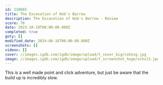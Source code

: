 ```yaml
---
id: 210665
title: The Excavation of Hob's Barrow
description: The Excavation of Hob's Barrow - Review
score: 70
date: 2023-10-18T00:00:00.000Z
completed: true
goty: []
modified_date: 2024-08-16T00:00:00.000Z
screenshots: []
videos: []
cover: //images.igdb.com/igdb/image/upload/t_cover_big/co5esg.jpg
image: //images.igdb.com/igdb/image/upload/t_screenshot_huge/schz13.jpg
---
```

This is a well made point and click adventure, but just be aware that the build up is incredibly slow.